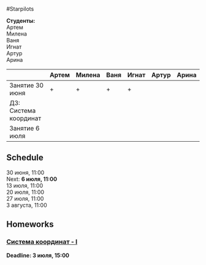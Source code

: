 #Starpilots

**Студенты:** <br>
Артем <br>
Милена <br>
Ваня <br>
Игнат <br>
Артур <br>
Арина <br>

||Артем|Милена|Ваня|Игнат|Артур|Арина|
|---|---|---|---|---|---|---|
|Занятие 30 июня|+|+|+|+|||
|ДЗ: Система координат|||||||
|Занятие 6 июля|||||||

## Schedule
30 июня, 11:00 <br>
Next: **6 июля, 11:00** <br>
13 июля, 11:00 <br>
20 июля, 11:00 <br>
27 июля, 11:00 <br>
3 августа, 11:00 <br>

## Homeworks
### [Система координат - I](hw/cartesian-starpilots.md)
**Deadline: 3 июля, 15:00** <br>
